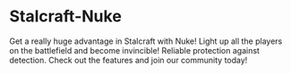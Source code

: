 # Stalcraft-Nuke
Get a really huge advantage in Stalcraft with Nuke! Light up all the players on the battlefield and become invincible! Reliable protection against detection. Check out the features and join our community today!
